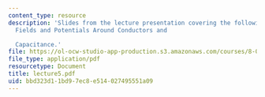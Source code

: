 ```yaml
---
content_type: resource
description: 'Slides from the lecture presentation covering the following topics:
  Fields and Potentials Around Conductors and

  Capacitance.'
file: https://ol-ocw-studio-app-production.s3.amazonaws.com/courses/8-022-physics-ii-electricity-and-magnetism-fall-2004/bbd323d11bd97ec8e514027495551a09_lecture5.pdf
file_type: application/pdf
resourcetype: Document
title: lecture5.pdf
uid: bbd323d1-1bd9-7ec8-e514-027495551a09
---
```


